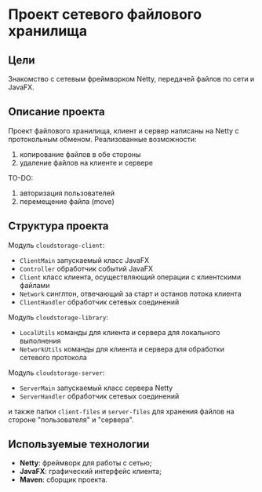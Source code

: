 # Проект сетевого файлового хранилища

## Цели
Знакомство с сетевым фреймворком Netty, передачей файлов по сети и JavaFX.

## Описание проекта
Проект файлового хранилища, клиент и сервер написаны на Netty с протокольным обменом. Реализованные возможности:
1. копирование файлов в обе стороны
2. удаление файлов на клиенте и сервере

TO-DO:
1. авторизация пользователей
2. перемещение файла (move)

## Структура проекта
Модуль `cloudstorage-client`:  
- `ClientMain`      запускаемый класс JavaFX  
- `Controller`      обработчик событий JavaFX  
- `Client`          класс клиента, осуществляющий операции с клиентскими файлами  
- `Network`         синглтон, отвечающий за старт и останов потока клиента  
- `ClientHandler`   обработчик сетевых соединений  

Модуль `cloudstorage-library`:  
- `LocalUtils`     команды для клиента и сервера для локального выполнения  
- `NetworkUtils`    команды для клиента и сервера для обработки сетевого протокола  

Модуль `cloudstorage-server`:  
- `ServerMain`      запускаемый класс сервера Netty  
- `ServerHandler`   обработчик сетевых соединений  

и также папки `client-files` и `server-files` для хранения файлов на стороне "пользователя" и "сервера".

## Используемые технологии
- **Netty**: фреймворк для работы с сетью;
- **JavaFX**: графический интерфейс клиента;
- **Maven**: сборщик проекта.
